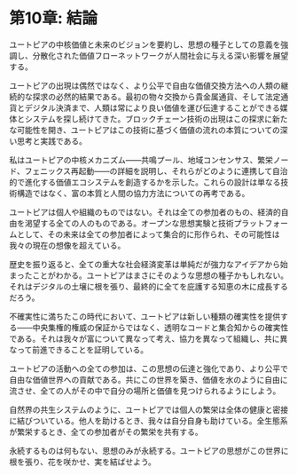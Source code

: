 # 第10章: 結論

ユートピアの中核価値と未来のビジョンを要約し、思想の種子としての意義を強調し、分散化された価値フローネットワークが人間社会に与える深い影響を展望する。

ユートピアの出現は偶然ではなく、より公平で自由な価値交換方法への人類の継続的な探求の必然的結果である。最初の物々交換から貴金属通貨、そして法定通貨とデジタル決済まで、人類は常により良い価値を運び伝達することができる媒体とシステムを探し続けてきた。ブロックチェーン技術の出現はこの探求に新たな可能性を開き、ユートピアはこの技術に基づく価値の流れの本質についての深い思考と実践である。

私はユートピアの中核メカニズム——共鳴プール、地域コンセンサス、繁栄ノード、フェニックス再起動——の詳細を説明し、それらがどのように連携して自治的で進化する価値エコシステムを創造するかを示した。これらの設計は単なる技術構造ではなく、富の本質と人間の協力方法についての再考である。

ユートピアは個人や組織のものではない。それは全ての参加者のもの、経済的自由を渇望する全ての人のものである。オープンな思想実験と技術プラットフォームとして、その未来は全ての参加者によって集合的に形作られ、その可能性は我々の現在の想像を超えている。

歴史を振り返ると、全ての重大な社会経済変革は単純だが強力なアイデアから始まったことがわかる。ユートピアはまさにそのような思想の種子かもしれない。それはデジタルの土壌に根を張り、最終的に全てを庇護する知恵の木に成長するだろう。

不確実性に満ちたこの時代において、ユートピアは新しい種類の確実性を提供する——中央集権的権威の保証からではなく、透明なコードと集合知からの確実性である。それは我々が富について異なって考え、協力を異なって組織し、共に異なって前進できることを証明している。

ユートピアの活動への全ての参加は、この思想の伝達と強化であり、より公平で自由な価値世界への貢献である。共にこの世界を築き、価値を水のように自由に流させ、全ての人がその中で自分の場所と価値を見つけられるようにしよう。

自然界の共生システムのように、ユートピアでは個人の繁栄は全体の健康と密接に結びついている。他人を助けるとき、我々は自分自身も助けている。全生態系が繁栄するとき、全ての参加者がその繁栄を共有する。

永続するものは何もない、思想のみが永続する。ユートピアの思想がこの世界に根を張り、花を咲かせ、実を結ばせよう。